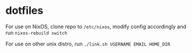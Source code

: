 # dotfiles
For use on NixOS, clone repo to `/etc/nixos`, modify config accordingly and run `nixos-rebuild switch`

For use on other unix distro, run `./link.sh USERNAME EMAIL HOME_DIR`
